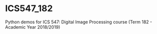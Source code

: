 # ICS547_182
Python demos for ICS 547: Digital Image Processing course (Term 182 - Academic Year 2018/2019)
